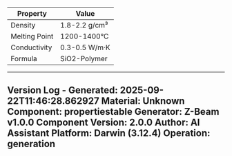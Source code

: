 | Property | Value |
|----------|-------|
| Density | 1.8-2.2 g/cm³ |
| Melting Point | 1200-1400°C |
| Conductivity | 0.3-0.5 W/m·K |
| Formula | SiO2-Polymer |


---
Version Log - Generated: 2025-09-22T11:46:28.862927
Material: Unknown
Component: propertiestable
Generator: Z-Beam v1.0.0
Component Version: 2.0.0
Author: AI Assistant
Platform: Darwin (3.12.4)
Operation: generation
---
